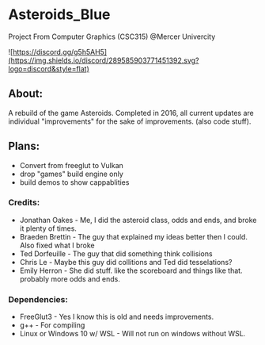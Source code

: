 # Asteroids_Blue
Project From Computer Graphics (CSC315) @Mercer Univercity

![https://discord.gg/g5h5AH5](https://img.shields.io/discord/289585903771451392.svg?logo=discord&style=flat)

## About:
 A rebuild of the game Asteroids. Completed in 2016, all current updates are individual "improvements" for the sake of improvements. (also code stuff).
 
## Plans:
 * Convert from freeglut to Vulkan
 * drop "games" build engine only
 * build demos to show cappablities

### Credits:
 * Jonathan Oakes - Me, I did the asteroid class, odds and ends, and broke it plenty of times.
 * Braeden Brettin - The guy that explained my ideas better then I could. Also fixed what I broke
 * Ted Dorfeuille - The guy that did something think collisions
 * Chris Le - Maybe this guy did collitions and Ted did tesselations?
 * Emily Herron - She did stuff. like the scoreboard and things like that. probably more odds and ends.

### Dependencies:
 * FreeGlut3 - Yes I know this is old and needs improvements.
 * g++ - For compiling
 * Linux or Windows 10 w/ WSL - Will not run on windows without WSL. 
